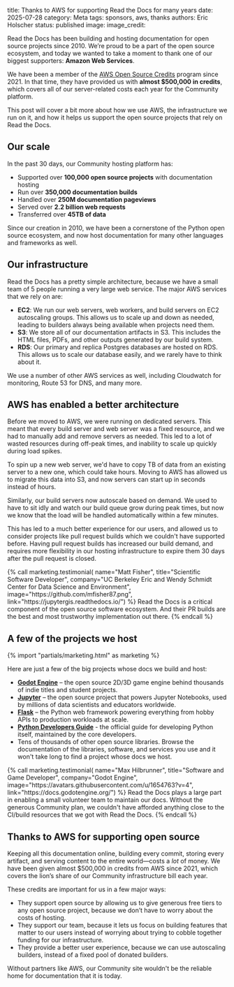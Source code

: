 title: Thanks to AWS for supporting Read the Docs for many years
date: 2025-07-28
category: Meta
tags: sponsors, aws, thanks
authors: Eric Holscher
status: published
image:
image_credit:

Read the Docs has been building and hosting documentation for open source projects since 2010.
We’re proud to be a part of the open source ecosystem,
and today we wanted to take a moment to thank one of our biggest supporters: **Amazon Web Services**.

We have been a member of the [AWS Open Source Credits](https://aws.amazon.com/blogs/opensource/aws-promotional-credits-open-source-projects/) program since 2021.
In that time,
they have provided us with **almost $500,000 in credits**,
which covers all of our server-related costs each year for the Community platform.

This post will cover a bit more about how we use AWS,
the infrastructure we run on it,
and how it helps us support the open source projects that rely on Read the Docs.

## Our scale

In the past 30 days, our Community hosting platform has:

* Supported over **100,000 open source projects** with documentation hosting
* Run over **350,000 documentation builds**
* Handled over **250M documentation pageviews**
* Served over **2.2 billion web requests**
* Transferred over **45TB of data**

Since our creation in 2010,
we have been a cornerstone of the Python open source ecosystem,
and now host documentation for many other languages and frameworks as well.

## Our infrastructure

Read the Docs has a pretty simple architecture,
because we have a small team of 5 people running a very large web service.
The major AWS services that we rely on are:

* **EC2**: We run our web servers, web workers, and build servers on EC2 autoscaling groups.
  This allows us to scale up and down as needed, leading to builders always being available when projects need them.
* **S3**: We store all of our documentation artifacts in S3.
  This includes the HTML files, PDFs, and other outputs generated by our build system.
* **RDS**: Our primary and replica Postgres databases are hosted on RDS.
  This allows us to scale our database easily, and we rarely have to think about it.

We use a number of other AWS services as well, including Cloudwatch for monitoring, Route 53 for DNS, and many more.

## AWS has enabled a better architecture

Before we moved to AWS,
we were running on dedicated servers.
This meant that every build server and web server was a fixed resource,
and we had to manually add and remove servers as needed.
This led to a lot of wasted resources during off-peak times,
and inability to scale up quickly during load spikes.

To spin up a new web server,
we'd have to copy TB of data from an existing server to a new one,
which could take hours.
Moving to AWS has allowed us to migrate this data into S3,
and now servers can start up in seconds instead of hours.

Similarly,
our build servers now autoscale based on demand.
We used to have to sit idly and watch our build queue grow during peak times,
but now we know that the load will be handled automatically within a few minutes.

This has led to a much better experience for our users,
and allowed us to consider projects like pull request builds which we couldn't have supported before.
Having pull request builds has increased our build demand,
and requires more flexibility in our hosting infrastructure to expire them 30 days after the pull request is closed.

<div class="ui very padded container">
  <div class="ui very padded raised segment">
    {% call marketing.testimonial(
        name="Matt Fisher",
        title="Scientific Software Developer",
        company="UC Berkeley Eric and Wendy Schmidt Center for Data Science and Environment",
        image="https://github.com/mfisher87.png",
        link="https://jupytergis.readthedocs.io/") %}
      Read the Docs is a critical component of the open source software ecosystem. And their PR builds are the best and most trustworthy implementation out there.
    {% endcall %}
  </div>
</div>

## A few of the projects we host

{% import "partials/marketing.html" as marketing %}

Here are just a few of the big projects whose docs we build and host:

- [**Godot Engine**](https://docs.godotengine.org/) – the open source 2D/3D game engine behind thousands of indie titles and student projects.
- [**Jupyter**](https://docs.jupyter.org/en/latest/) – the open source project that powers Jupyter Notebooks, used by millions of data scientists and educators worldwide.
- [**Flask**](https://flask.palletsprojects.com/) – the Python web framework powering everything from hobby APIs to production workloads at scale.
- [**Python Developers Guide**](https://devguide.python.org/) - the official guide for developing Python itself, maintained by the core developers.
-  Tens of thousands of other open source libraries. Browse the documentation of the libraries, software, and services you use and it won't take long to find a project whose docs we host.

<div class="ui very padded container">
  <div class="ui very padded raised segment">
    {% call marketing.testimonial(
        name="Max Hilbrunner",
        title="Software and Game Developer",
        company="Godot Engine",
        image="https://avatars.githubusercontent.com/u/1654763?v=4",
        link="https://docs.godotengine.org/") %}
      Read the Docs plays a large part in enabling a small volunteer team to maintain our docs. Without the generous Community plan, we couldn't have afforded anything close to the CI/build resources that we got with Read the Docs.
    {% endcall %}
  </div>
</div>

## Thanks to AWS for supporting open source

Keeping all this documentation online, building every commit, storing every artifact, and serving content to the entire world—costs a *lot* of money.
We have been given almost $500,000 in credits from AWS since 2021,
which covers the lion’s share of our Community infrastructure bill each year.

These credits are important for us in a few major ways:

* They support open source by allowing us to give generous free tiers to any open source project, because we don’t have to worry about the costs of hosting.
* They support our team, because it lets us focus on building features that matter to our users instead of worrying about trying to cobble together funding for our infrastructure.
* They provide a better user experience, because we can use autoscaling builders, instead of a fixed pool of donated builders.

Without partners like AWS,
our Community site wouldn't be the reliable home for documentation that it is today.
